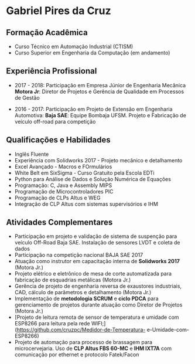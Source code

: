# Gabriel Pires da Cruz

## Formação Acadêmica

- Curso Técnico em Automação Industrial (CTISM)
- Curso Superior em Engenharia da Computação (em andamento)

## Experiência Profissional

- 2017 - 2018: Participação em Empresa Júnior de Engenharia Mecânica **Motora Jr**: Diretor de Projetos e Gerência de Qualidade em Processos de Gestão

- 2016 - 2017: Participação em Projeto de Extensão em Engenharia Automotiva: **Baja SAE**: Equipe Bombaja UFSM. Projeto e Fabricação de veículo off-road para competição

## Qualificações e Habilidades

- Inglês Fluente
- Experiência com Solidworks 2017 - Projeto mecânico e detalhamento
- Excel Avançado - Macros e FOrmulários
- White Belt em SixSigma - Curso Gratuito pela Escola EDTi
- Python para Análise de Dados e Solução Numérica de Equações
- Programação: C, Java e Assembly MIPS
- Programação de Microcontroladores PIC
- Programação de CLPs Altus e WEG
- Integração de CLP Altus com sistemas supervisórios e IHM

## Atividades Complementares

- Participação em projeto e validação de sistema de suspenção para veículo Off-Road Baja SAE. Instalação de sensores LVDT e coleta de dados
- Participação na competição nacional BAJA SAE 2017
- Atuação como instrutor em capacitação interna de **Solidworks 2017** (Motora Jr.)
- Projeto elétrico e eletrônico de mesa de corte automatizada para fabricação de esquadrias metálicas (Motora Jr.)
- Gerência de projeto de engenharia reversa de exaustores industriais, CAD, cálculo de parâmetros e detalhamento (Motora Jr.)
- Implementação de **metodologia SCRUM** e **ciclo PDCA** para gerenciamento de projetos durante atuação como Diretor de Projetos (Motora Jr.)
- [Projeto de leitura remota de sensor de temperatura e umidade com ESP8266
para leitura pela rede WIFI;](https://github.com/cruzpc/Medidor-de-Temperatura-
e-Umidade-com-ESP8266)
- Projeto de automação para processo de brassagem para microcervejaria. Uso
de **CLP Altus FBS 60-MC** e **IHM IXT7A** com comunicação por ethernet e
protocolo Fatek/Facon
